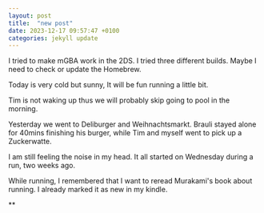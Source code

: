 ```yaml
---
layout: post
title:  "new post"
date: 2023-12-17 09:57:47 +0100
categories: jekyll update
---
```


I tried to make mGBA work in the 2DS. I tried three different builds. Maybe I need to check or update the Homebrew.  

Today is very cold but sunny, It will be fun running a little bit.  

Tim is not waking up thus we will probably skip going to pool in the morning.  

Yesterday we went to Deliburger and Weihnachtsmarkt. Brauli stayed alone for 40mins finishing his burger, while Tim and myself went to pick up a Zuckerwatte.  

I am still feeling the noise in my head. It all started on Wednesday during a run, two weeks ago.  

While running, I remembered that I want to reread Murakami's book about running. I already marked it as new in my kindle.  




![]()**&nbsp;



[jekyll-docs]: https://jekyllrb.com/docs/home
[jekyll-gh]:   https://github.com/jekyll/jekyll
[jekyll-talk]: https://talk.jekyllrb.com/
